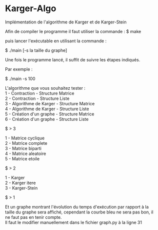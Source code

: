 # Karger-Algo
Implémentation de l'algorithme de Karger et de Karger-Stein

Afin de compiler le programme il faut utiliser la commande :
$ make

puis lancer l'exécutable en utilisant la commande :

$ ./main [-s la taille du graphe]

Une fois le programme lancé, il suffit de suivre les étapes indiqués.

Par exemple :

$ ./main -s 100

L'algorithme que vous souhaitez tester : <br />
1 - Contraction - Structure Matrice\
2 - Contraction - Structure Liste\
3 - Algorithme de Karger - Structure Matrice\
4 - Algorithme de Karger - Structure Liste\
5 - Création d'un graphe - Structure Matrice\
6 - Création d'un graphe - Structure Liste

$ > 3

1 - Matrice cyclique\
2 - Matrice complete\
3 - Matrice biparti\
4 - Matrice aleatoire\
5 - Matrice etoile

$ > 2

1 - Karger\
2 - Karger itere\
3 - Karger-Stein

$ > 1


Et un graphe montrant l'évolution du temps d'exécution par rapport à la taille du graphe sera affiché, cependant la courbe bleu ne sera pas bon, il ne faut pas en tenir compte.\
Il faut le modifier manuellement dans le fichier graph.py à la ligne 31
